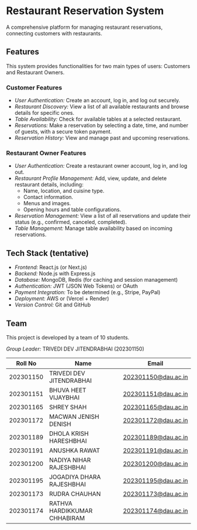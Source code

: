 # Restaurant Reservation System

A comprehensive platform for managing restaurant reservations, connecting customers with restaurants.

## Features

This system provides functionalities for two main types of users: Customers and Restaurant Owners.

### Customer Features

- _User Authentication:_ Create an account, log in, and log out securely.
- _Restaurant Discovery:_ View a list of all available restaurants and browse details for specific ones.
- _Table Availability:_ Check for available tables at a selected restaurant.
- _Reservations:_ Make a reservation by selecting a date, time, and number of guests, with a secure token payment.
- _Reservation History:_ View and manage past and upcoming reservations.

### Restaurant Owner Features

- _User Authentication:_ Create a restaurant owner account, log in, and log out.
- _Restaurant Profile Management:_ Add, view, update, and delete restaurant details, including:
    - Name, location, and cuisine type.
    - Contact information.
    - Menus and images.
    - Opening hours and table configurations.
- _Reservation Management:_ View a list of all reservations and update their status (e.g., confirmed, canceled, completed).
- _Table Management:_ Manage table availability based on incoming reservations.

## Tech Stack (tentative)

- _Frontend:_ React.js (or Next.js)
- _Backend:_ Node.js with Express.js
- _Database:_ MongoDB, Redis (for caching and session management)
- _Authentication:_ JWT (JSON Web Tokens) or OAuth
- _Payment Integration:_ To be determined (e.g., Stripe, PayPal)
- _Deployment:_ AWS or (Vercel + Render)
- _Version Control:_ Git and GitHub

## Team

This project is developed by a team of 10 students.

_Group Leader:_ TRIVEDI DEV JITENDRABHAI (202301150)

| Roll No   | Name                         | Email               |
| --------- | ---------------------------- | ------------------- |
| 202301150 | TRIVEDI DEV JITENDRABHAI     | 202301150@dau.ac.in |
| 202301151 | BHUVA HEET VIJAYBHAI         | 202301151@dau.ac.in |
| 202301165 | SHREY SHAH                   | 202301165@dau.ac.in |
| 202301172 | MACWAN JENISH DENISH         | 202301172@dau.ac.in |
| 202301189 | DHOLA KRISH HARESHBHAI       | 202301189@dau.ac.in |
| 202301191 | ANUSHKA RAWAT                | 202301191@dau.ac.in |
| 202301200 | NADIYA NIHAR RAJESHBHAI      | 202301200@dau.ac.in |
| 202301195 | JOGADIYA DHARA RAJESHBHAI    | 202301195@dau.ac.in |
| 202301173 | RUDRA CHAUHAN                | 202301173@dau.ac.in |
| 202301174 | RATHVA HARDIKKUMAR CHHABIRAM | 202301174@dau.ac.in |
